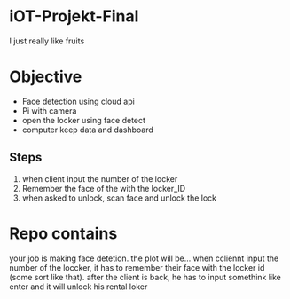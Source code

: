 # iOT-Projekt-Final
I just really like fruits



# Objective

- Face detection using cloud api
- Pi with camera
- open the locker using face detect
- computer keep data and dashboard

## Steps
1. when client input the number of the locker
1. Remember the face of the with the locker_ID
1. when asked to unlock, scan face and unlock the lock

# Repo contains

your job is making face detetion. the plot will be... when ccliennt input the number of the loccker, it has to remember their face with the locker id (some sort like that). after the client is back, he has to input somethink like enter and it will unlock his rental loker